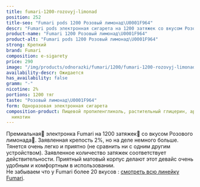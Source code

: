```yaml
---
title: fumari-1200-rozovyj-limonad
position: 252
title-seo: "Fumari pods 1200 Розовый лимонад\U0001F964"
descr: "Fumari pods электронная сигарета на 1200 затяжек со вкусом Розового лимонада\U0001F964"
product-name: "Fumari 1200 Розовый лимонад\U0001F964"
product-alt: "Fumari pods 1200 Розовый лимонад\U0001F964"
strong: Крепкий
brand: Fumari
composition: e-sigarety
price: 290
image: "/img/products/odnorazki/fumari/1200/fumari-1200-rozovyj-limonad.png"
availability-descr: Ожидается
has_availability: false
gramm: "-"
nicotine: 2%
portions: 1200 тяг
taste: "Розовый лимонад\U0001F964"
form: Одноразовая электронная сигарета
composition-product: Пищевой пропиленгликоль, растительный глицерин, ароматизатор,
  никотин
---
```


Премиальная🥇 электронка Fumari на 1200 затяжек💨 со вкусом Розового лимонада🥤. Заявленная крепость 2%, но на деле немного больше. Тянется очень легко и приятно (не сравнить ни с одним другим устройством). Заявленное количество затяжек соответствует действительности. Приятный матовый корпус делают этот девайс очень удобным и комфортным в использовании.<br>
Не забываем что у Fumari более 20 вкусов : [смотреть всю линейку Fumari](/fumari).